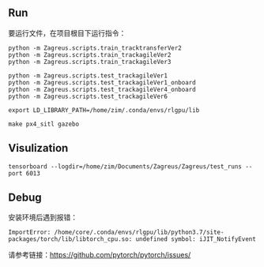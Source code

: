 
## Run
要运行文件，在项目根目下运行指令：
```
python -m Zagreus.scripts.train_tracktransferVer2
python -m Zagreus.scripts.train_trackagileVer2
python -m Zagreus.scripts.train_trackagileVer3

python -m Zagreus.scripts.test_trackagileVer1
python -m Zagreus.scripts.test_trackagileVer1_onboard
python -m Zagreus.scripts.test_trackagileVer4_onboard
python -m Zagreus.scripts.test_trackagileVer6
```

```
export LD_LIBRARY_PATH=/home/zim/.conda/envs/rlgpu/lib

make px4_sitl gazebo
```

## Visulization

```
tensorboard --logdir=/home/zim/Documents/Zagreus/Zagreus/test_runs --port 6013
```

## Debug
安装环境后遇到报错：
```
ImportError: /home/core/.conda/envs/rlgpu/lib/python3.7/site-packages/torch/lib/libtorch_cpu.so: undefined symbol: iJIT_NotifyEvent
```
请参考链接：https://github.com/pytorch/pytorch/issues/

